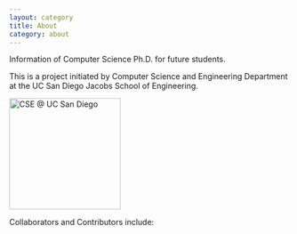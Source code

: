 ```yaml
---
layout: category
title: About
category: about
---
```


Information of Computer Science Ph.D. for future students.

This is a project initiated by Computer Science and Engineering Department at the UC San Diego Jacobs School of Engineering.

<img src="https://mycsphd.github.io/assets/img/UCSDLogo_JSOE-ComputerSciEng_BlueGold.png" alt="CSE @ UC San Diego" width="200"/>
<!-- ![placeholder](/assets/img/UCSDLogo_JSOE-ComputerSciEng_BlueGold.png "Large example image") -->

Collaborators and Contributors include: